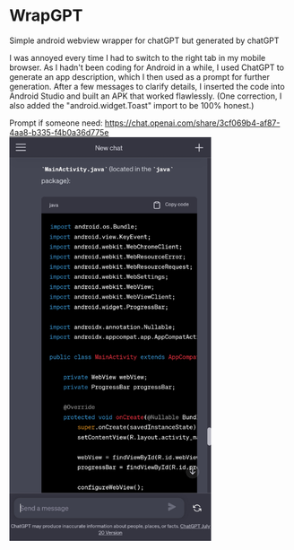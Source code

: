 # WrapGPT
Simple android webview wrapper for chatGPT but generated by chatGPT

I was annoyed every time I had to switch to the right tab in my mobile browser. As I hadn't been coding for Android in a while, I used ChatGPT to generate an app description, which I then used as a prompt for further generation. After a few messages to clarify details, I inserted the code into Android Studio and built an APK that worked flawlessly. (One correction, I also added the "android.widget.Toast" import to be 100% honest.)

Prompt if someone need: https://chat.openai.com/share/3cf069b4-af87-4aa8-b335-f4b0a36d775e
<img src="https://github.com/phatal/WrapGPT/blob/master/97k7sa14nufb1.png?raw=true" data-canonical-src=https://github.com/phatal/WrapGPT/blob/master/97k7sa14nufb1.png width="360" height="720" />



